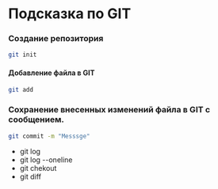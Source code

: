 # Подсказка по GIT

### Создание репозитория
```sh
git init
```
#### Добавление файла в GIT
```sh
git add
```
### Сохранение внесенных изменений файла в GIT с сообщением.
```sh
git commit -m "Messsge"
```
* git log
* git log --oneline
* git chekout
* git diff